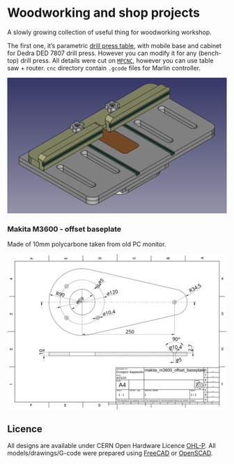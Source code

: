 # Woodworking and shop projects


A slowly growing collection of useful thing for woodworking workshop.

The first one, it’s parametric [drill press
table](./drill_press/readme.md), with mobile base and cabinet for Dedra
DED 7807 drill press. However you can modify it for any (bench-top)
drill press. All details were cut on
[`MPCNC`](https://docs.v1e.com/mpcnc/intro/), however you can use table
saw + router. `cnc` directory contain `.gcode` files for Marlin
controller.

![](drill_press/img/table_assembly.png)

### Makita M3600 - offset baseplate

Made of 10mm polycarbone taken from old PC monitor.

![](makita_m3600_router_plate/offset_baseplate.svg)

## Licence

All designs are available under CERN Open Hardware Licence
[OHL-P](https://ohwr.org/cern_ohl_p_v2.txt). All models/drawings/G-code
were prepared using [FreeCAD](https://www.freecad.org/) or
[OpenSCAD](https://openscad.org/).

<!--
## References
::: {#refs}
:::
-->
